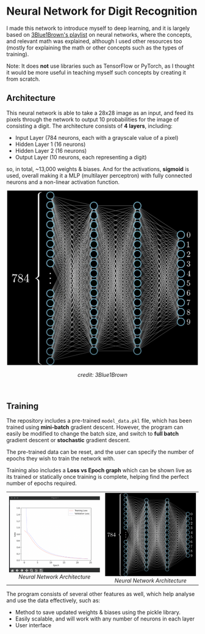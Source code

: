 # Neural Network for Digit Recognition 
I made this network to introduce myself to deep learning, and it is largely based on [3Blue1Brown's playlist](https://www.youtube.com/watch?v=aircAruvnKk&list=PLZHQObOWTQDNU6R1_67000Dx_ZCJB-3pi) on neural networks, where the concepts, and relevant math was explained, although I used other resources too (mostly for explaining the math or other concepts such as the types of training). 

Note: It does **not** use libraries such as TensorFlow or PyTorch, as I thought it would be more useful in teaching myself such concepts by creating it from scratch.


## Architecture
This neural network is able to take a 28x28 image as an input, and feed its pixels through the network to output 10 probabilities for the image of consisting a digit. The architecture consists of **4 layers**, including:
- Input Layer (784 neurons, each with a grayscale value of a pixel)
- Hidden Layer 1 (16 neurons)
- Hidden Layer 2 (16 neurons)
- Output Layer (10 neurons, each representing a digit)

so, in total, ~13,000 weights & biases. And for the activations, **sigmoid** is used, overall making it a MLP (multilayer perceptron) with fully connected neurons and a non-linear activation function.

<div align="center">
  <img src="https://github.com/aqmeraamir/digit-recognising-neural-network/blob/main/images/network_architecture.png" alt="Neural Network Archhitecture" width=500></img>
  
  <i>credit: 3Blue1Brown</i>
</div>

</br>



## Training
The repository includes a pre-trained ```model_data.pkl``` file, which has been trained using **mini-batch** gradient descent. However, the program can easily be modified to change
the batch size, and switch to **full batch** gradient descent or **stochastic** gradient descent. 

The pre-trained data can be reset, and the user can specify the number of epochs they wish to train the network with. 

Training also includes a **Loss vs Epoch graph** which can be shown live as its trained or statically once training is complete, helping find the perfect number of epochs required.

<table align="center">
    <tr>
        <td align="center">
            <img src="https://github.com/aqmeraamir/digit-recognising-neural-network/blob/main/images/graph1.png" alt="Neural Network Architecture" width="500">
            <br><i>Neural Network Architecture</i>
        </td>
        <td align="center">
            <img src="https://github.com/aqmeraamir/digit-recognising-neural-network/blob/main/images/network_architecture.png" alt="Neural Network Architecture" width="500">
            <br><i>Neural Network Architecture</i>
        </td>
    </tr>
</table>




 
 The program consists of several other features as well, which help analyse and use the data effectively, such as:
- Method to save updated weights & biases using the pickle library.
- Easily scalable, and will work with any number of neurons in each layer
- User interface
